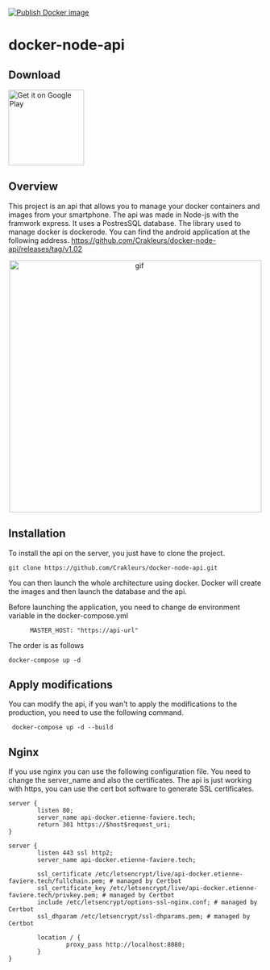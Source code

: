 [![Publish Docker image](https://github.com/Crakleurs/docker-node-api/actions/workflows/docker-image.yml/badge.svg)](https://github.com/Crakleurs/docker-node-api/actions/workflows/docker-image.yml)

# docker-node-api
## Download

<a href='https://play.google.com/store/apps/details?id=fr.isep.mobwhale&gl=FR&pcampaignid=pcampaignidMKT-Other-global-all-co-prtnr-py-PartBadge-Mar2515-1'><img alt='Get it on Google Play' src='https://play.google.com/intl/en_us/badges/static/images/badges/en_badge_web_generic.png' height="150"/></a>

## Overview

This project is an api that allows you to manage your docker containers and images from your smartphone. The api was made in Node-js with the framwork express. It uses a PostresSQL database. The library used to manage docker is dockerode.
You can find the android application at the following address. https://github.com/Crakleurs/docker-node-api/releases/tag/v1.02


<p align="center">
   <img src="https://cdn.discordapp.com/attachments/562005144754192414/1064994247725563974/mob_docker.gif" height="500" alt="gif"/>
</p>


## Installation

To install the api on the server, you just have to clone the project.

``` git clone https://github.com/Crakleurs/docker-node-api.git ```

You can then launch the whole architecture using docker. Docker will create the images and then launch the database and the api.

Before launching the application, you need to change de environment variable in the docker-compose.yml
```
      MASTER_HOST: "https://api-url"
```


The order is as follows

``` docker-compose up -d ```

## Apply modifications

You can modify the api, if you wan't to apply the modifications to the production, you need to use the following command.

``` docker-compose up -d --build```

## Nginx

If you use nginx you can use the following configuration file. You need to change the server_name and also the certificates.
The api is just working with https, you can use the cert bot software to generate SSL certificates.

```
server {
        listen 80;
        server_name api-docker.etienne-faviere.tech;
        return 301 https://$host$request_uri;
}

server {
        listen 443 ssl http2;
        server_name api-docker.etienne-faviere.tech;

        ssl_certificate /etc/letsencrypt/live/api-docker.etienne-faviere.tech/fullchain.pem; # managed by Certbot
        ssl_certificate_key /etc/letsencrypt/live/api-docker.etienne-faviere.tech/privkey.pem; # managed by Certbot
        include /etc/letsencrypt/options-ssl-nginx.conf; # managed by Certbot
        ssl_dhparam /etc/letsencrypt/ssl-dhparams.pem; # managed by Certbot

        location / {
                proxy_pass http://localhost:8080;
        }
}
```
